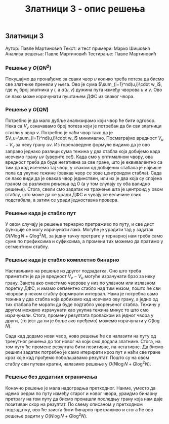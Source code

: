 ﻿---
title: Златници 3 - опис решења
---

## Златници 3

Аутор: Павле Мартиновић 
Текст: и тест примери: Марко Шишовић 
Анализа решења: Павле Мартиновић
Тестирање: Павле Мартиновић

###  Решење у $O(QN^2)$
Покушајмо да пронађемо за сваки чвор $u$ колико треба потеза да бисмо све златнике пренели у њега. Ово је сума $\sum_{i=1}^nd(u,i)\cdot w_i$, где $w_i$ број златника у $i$, а $d(u,v)$ дужина пута између чворова $u$ и $v$. Ово се лако може израчунати пуштањем ДФС из сваког чвора.

###  Решење у $O(QN)$
Потребно је да мало дубље анализирамо који чвор ће бити одговор. Нека са $V_v$ означавамо број потеза који је потребан да би сви златници стигли у чвор $v$. Потребно је наћи чвор тако да је $V_u=\sum_{i=1}^nd(u,i)\cdot w_i$ минимално. Посматрајмо вредност $V_u-V_v$ за неку грану $uv$. Из горенаведене формуле видимо да је ово заправо једнако разлици сума тежина у два стабла која добијемо када исечемо грану $uv$ (уверите се!). Када смо у оптималном чвору, ова вредност треба да буде негативна за све гране, што је еквивалентно са тим да кад исечемо тај чвор, у сваком од добијених стабала је највише пола од укупне тежине (овакав чвор се зове центроидом стабла). Сада се лако види да је овакав чвор јединствен, или их је два која су спојена граном са разликом рењења од $0$ (а у том слулају су оба валидно решење). Стога, свели смо задатак на тражење шта је центроид у овом стаблу, што може да се уради ДФС и чувају се величине свих подстабала, а затим се уради једноставна провера.
### Решење када је стабло пут
У овом случају је решење тернарно претраживо по путу, и све дист функције се могу израчунати лако. Могуће је урадити тад у задатак $O(N\log N + Q\log^2 N)$, за једну тачку претраге у тернарној нам треба само суме по префиксима и суфиксима, а промени тих можемо да пратимо у сегментном стаблу.  
### Решење када је стабло комплетно бинарно
Настављамо на решење из другог подзадатка. Оно што треба приметити је да је вредност $V_v-V_u$ могуће израчунати брзо за неку грану. Заиста ако сместимо чворове у низ по улазном или излазном поретку ДФС, и имамо сегментно стабло над тим низом, пошто ће сви чворови у неком стаблу формирати интервал. Нама је потребна само тежина у два стабла која добихемо кад исечемо ову грану, а једно од тих стабала ће морати да буде подтабло укорењеног стабла. Тежину у другом можемо израчунати као укупна тежина минус то што смо израчунали. Стога, промену резултата проласком из једног чвора у други, (то јест да ли је боље ако пређемо) можемо израчунати у $O(\log N)$.

Сада кад додамо нови чвор, ново решење ће се налазити на путу од тренутног решења до тог новог на који смо додали златнике. Стога, на том путу ће промене резултата бити позитивне, па негативне. Да бисмо решили задатак потребно је само итерирати кроз пут и наћи све гране кроз које кад прођемо побољшавамо резултат. Пошто су на овом стаблу сви путеви кратки, налазимо решење у $O(N\log N + Q\log^2 N)$.
### Решење без додатних ограничења
Коначно решење је мала надоградња претходног. Наиме, уместо да идемо редом по путу између старог и новог чвора, ураидмо бинарну претрагу на том путу да бисмо пронашли последњу грану која нам даје позитиван скор на резултат. По свему описаном у претходном подзадатку, ово ће заиста бити бинарно претраживо и стога ће ово решење радити у $O(N\log N + Q\log^2 N)$.
